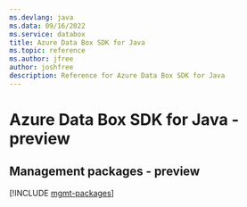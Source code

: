 ```yaml
---
ms.devlang: java
ms.data: 09/16/2022
ms.service: databox
title: Azure Data Box SDK for Java
ms.topic: reference
ms.author: jfree
author: joshfree
description: Reference for Azure Data Box SDK for Java
---
```

# Azure Data Box SDK for Java - preview

## Management packages - preview
[!INCLUDE [mgmt-packages](data-box-mgmt-index.md)]